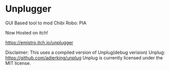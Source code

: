 # Unplugger
GUI Based tool to mod Chibi Robo: PIA

Now Hosted on itch!

https://emistro.itch.io/unplugger

Disclaimer:
This uses a compiled version of Unplug(debug verision)
Unplug: https://github.com/adierking/unplug
Unplug is currently licensed under the MIT license.
